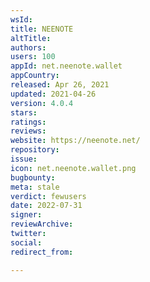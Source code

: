 ```yaml
---
wsId: 
title: NEENOTE
altTitle: 
authors: 
users: 100
appId: net.neenote.wallet
appCountry: 
released: Apr 26, 2021
updated: 2021-04-26
version: 4.0.4
stars: 
ratings: 
reviews: 
website: https://neenote.net/
repository: 
issue: 
icon: net.neenote.wallet.png
bugbounty: 
meta: stale
verdict: fewusers
date: 2022-07-31
signer: 
reviewArchive: 
twitter: 
social: 
redirect_from: 

---
```


